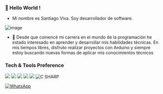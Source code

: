 ### 👋 Hello World !  

- Mi nombre es Santiago Viva. Soy desarrollador de software.

![image](https://github.com/SantDV/SantDV/assets/89231768/8e935c62-88b9-49f4-a25c-9f8c51412455)

- 👀  Desde que comencé mi carrera en el mundo de la programación he 
estado interesado en aprender y desarrollar mis habilidades técnicas. En mis 
tiempos libres, disfruto realizar proyectos con Arduino y siempre estoy buscando
 nuevas formas de aplicar mis conocimientos técnicos

### Tech & Tools Preference

<img src = "https://img.shields.io/badge/-HTML5-E34F26?style=flat&logo=html5&logoColor=white"> <img src="https://img.shields.io/badge/-Bootstrap-563D7C?style=flat&logo=bootstrap&logoColor=white"> <img src="https://img.shields.io/badge/-MySQL-F29111?style=flat&logo=mysql&logoColor=FFFFFF"> <img src="http://img.shields.io/badge/-Git-F1502F?style=flat&logo=git&logoColor=FFFFFF"> <img src="http://img.shields.io/badge/-Github-000000?style=flat&logo=github&logoColor=FFFFFF"> ![C SHARP](https://github.com/SantDV/SantDV/assets/89231768/e33fdc34-cc5e-4aab-af82-efe48f69a938)




[![WhatsApp](https://img.shields.io/badge/WhatsApp-25D366?style=for-the-badge&logo=whatsapp&logoColor=white)](https://api.whatsapp.com/send?phone=543815398223)





